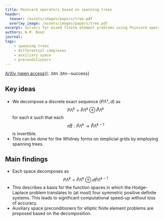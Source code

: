 ```yaml
---
title: Poincaré operators based on spanning trees
header: 
  teaser: /assets/images/papers/tree.pdf
  overlay_image: /assets/images/papers/tree.pdf
excerpt: Solvers for mixed finite element problems using Poincaré operators based on spanning trees
authors: W.M. Boon
journal: 
tags: 
    - spanning trees
    - differential complexes
    - auxiliary space
    - preconditioners
---
```


<!-- [Published version](){: .btn .btn--info} -->
[ArXiv (open access)](https://arxiv.org/abs/2410.08830){: .btn .btn--success}

## Key ideas
- We decompose a discrete exact sequence $(P\Lambda^\bullet, d)$ as 
  $$ P \Lambda^k = \bar{P} \Lambda^k \oplus \mathring{P} \Lambda^k $$ 
  for each $k$ such that each
  $$ \mathring{\pi} \bar{d} : \bar{P} \Lambda^k \to \mathring{P} \Lambda^{k-1} $$ 
  is invertible.
- This can be done for the Whitney forms on simplicial grids by employing spanning trees.

## Main findings
- Each space decomposes as
$$ P \Lambda^k = \bar{P} \Lambda^k \oplus d \bar{P} \Lambda^{k-1} $$
- This describes a basis for the function spaces in which the Hodge-Laplace problem translates to (at most) four symmetric positive definite systems. This leads to significant computational speed-up without loss of accuracy.
- Auxiliary space preconditioners for elliptic finite element problems are proposed based on the decomposition.